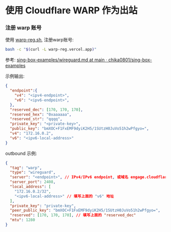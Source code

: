 # 使用 Cloudflare WARP 作为出站

### 注册 warp 账号

使用 [warp-reg.sh](https://github.com/chise0713/warp-reg.sh), 注册warp账号:

```sh
bash -c "$(curl -L warp-reg.vercel.app)"
```

参考: [sing-box-examples/wireguard.md at main · chika0801/sing-box-examples](https://github.com/chika0801/sing-box-examples/blob/main/wireguard.md)

示例输出:

```json
{
  "endpoint":{
    "v4": "<ipv4-endpoint>",
    "v6": "<ipv6-endpoint>",
  },
  "reserved_dec": [170, 170, 170],
  "reserved_hex": "0xaaaaaa",
  "reserved_str": "qqqq",
  "private_key": "<private-key>",
  "public_key": "bmXOC+F1FxEMF9dyiK2H5/1SUtzH0JuVo51h2wPfgyo=",
  "v4": "172.16.0.2",
  "v6": "<ipv6-local-address>"
}
```

outbound 示例:

```json
{
  "tag": "warp",
  "type": "wireguard",
  "server": "<endpoint>", // IPv4/IPv6 endpoint, 或域名 engage.cloudflareclient.com
  "server_port": 2408,
  "local_address": [
    "172.16.0.2/32", 
    "<ipv6-local-address>" // 填写上面的 "v6" 地址
  ],
  "private_key": "private-key",
  "peer_public_key": "bmXOC+F1FxEMF9dyiK2H5/1SUtzH0JuVo51h2wPfgyo=",
  "reserved": [170, 170, 170], // 填写上面的 "reserved_dec"
  "mtu": 1280
}
```

